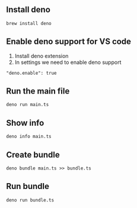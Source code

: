 ## Install deno
`brew install deno`

## Enable deno support for VS code
1. Install deno extension
2. In settings we need to enable deno support

`"deno.enable": true`

## Run the main file
`deno run main.ts`

## Show info
`deno info main.ts`

## Create bundle
`deno bundle main.ts >> bundle.ts`

## Run bundle
`deno run bundle.ts`